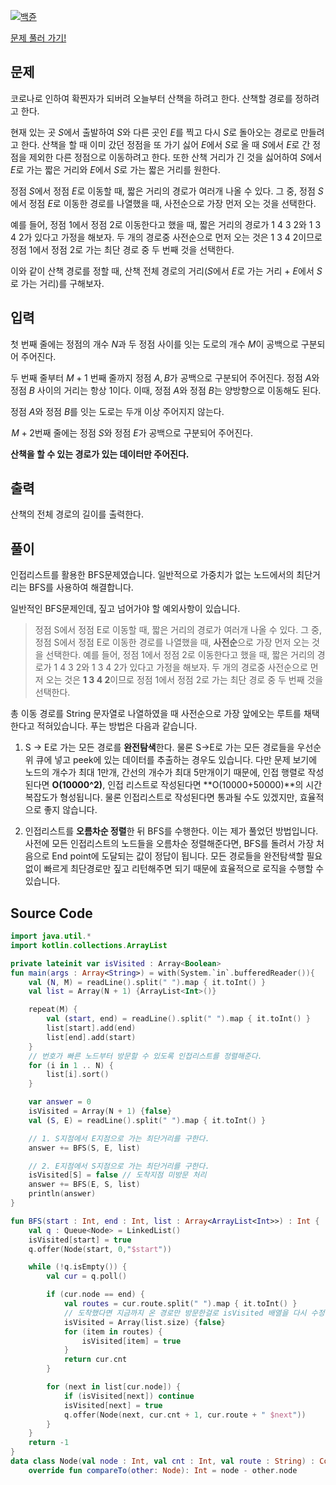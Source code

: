 [![백쥰](https://www.acmicpc.net/problem/22868)](https://media.vlpt.us/images/blucky8649/post/717f89c5-e74d-4a6a-ae13-3e51d6e8da7b/%EC%8D%B8%EB%84%A4%EC%9D%B4%EB%A3%A8-001%20(4).png)

[문제 풀러 가기!](https://www.acmicpc.net/problem/22868)

## 문제
코로나로 인하여 확찐자가 되버려 오늘부터 산책을 하려고 한다. 산책할 경로를 정하려고 한다.

현재 있는 곳 $S$에서 출발하여 $S$와 다른 곳인 $E$를 찍고 다시 $S$로 돌아오는 경로로 만들려고 한다. 산책을 할 때 이미 갔던 정점을 또 가기 싫어 $E$에서 $S$로 올 때 $S$에서 $E$로 간 정점을 제외한 다른 정점으로 이동하려고 한다. 또한 산책 거리가 긴 것을 싫어하여 $S$에서 $E$로 가는 짧은 거리와 $E$에서 $S$로 가는 짧은 거리를 원한다.

정점 $S$에서 정점 $E$로 이동할 때, 짧은 거리의 경로가 여러개 나올 수 있다. 그 중, 정점 $S$에서 정점 $E$로 이동한 경로를 나열했을 때, 사전순으로 가장 먼저 오는 것을 선택한다.

예를 들어, 정점 1에서 정점 2로 이동한다고 했을 때, 짧은 거리의 경로가 1 4 3 2와 1 3 4 2가 있다고 가정을 해보자. 두 개의 경로중 사전순으로 먼저 오는 것은 1 3 4 2이므로 정점 1에서 정점 2로 가는 최단 경로 중 두 번째 것을 선택한다.

이와 같이 산책 경로를 정할 때, 산책 전체 경로의 거리($S$에서 $E$로 가는 거리 + $E$에서 $S$로 가는 거리)를 구해보자.

## 입력
 첫 번째 줄에는 정점의 개수 $N$과 두 정점 사이를 잇는 도로의 개수 $M$이 공백으로 구분되어 주어진다.

두 번째 줄부터 $M + 1$ 번째 줄까지 정점 $A, B$가 공백으로 구분되어 주어진다. 정점 $A$와 정점 $B$ 사이의 거리는 항상 1이다. 이때, 정점 $A$와 정점 $B$는 양방향으로 이동해도 된다.

정점 $A$와 정점 $B$를 잇는 도로는 두개 이상 주어지지 않는다.

 $M + 2$번째 줄에는 정점 $S$와 정점 $E$가 공백으로 구분되어 주어진다.

**산책을 할 수 있는 경로가 있는 데이터만 주어진다.**

## 출력
산책의 전체 경로의 길이를 출력한다.

## 풀이
인접리스트를 활용한 BFS문제였습니다. 일반적으로 가중치가 없는 노드에서의 최단거리는 BFS를 사용하여 해결합니다.

일반적인 BFS문제인데, 짚고 넘어가야 할 예외사항이 있습니다.
>정점 S에서 정점 E로 이동할 때, 짧은 거리의 경로가 여러개 나올 수 있다. 그 중, 정점 S에서 정점 E로 이동한 경로를 나열했을 때, **사전순**으로 가장 먼저 오는 것을 선택한다.
예를 들어, 정점 1에서 정점 2로 이동한다고 했을 때, 짧은 거리의 경로가 1 4 3 2와 1 3 4 2가 있다고 가정을 해보자. 두 개의 경로중 사전순으로 먼저 오는 것은 **1 3 4 2**이므로 정점 1에서 정점 2로 가는 최단 경로 중 두 번째 것을 선택한다.

총 이동 경로를 String 문자열로 나열하였을 때 사전순으로 가장 앞에오는 루트를 채택한다고 적혀있습니다.
푸는 방법은 다음과 같습니다.

1. S -> E로 가는 모든 경로를 **완전탐색**한다.
물론 S->E로 가는 모든 경로들을  우선순위 큐에 넣고 peek에 있는 데이터를 추출하는 경우도 있습니다. 다만 문제 보기에 노드의 개수가 최대 1만개, 간선의 개수가 최대 5만개이기 때문에, 인접 행렬로 작성된다면 **O(10000^2)**, 인접 리스트로 작성된다면 **O(10000+50000)**의 시간복잡도가 형성됩니다. 물론 인접리스트로 작성된다면 통과될 수도 있겠지만, 효율적으로 좋지 않습니다.

2. 인접리스트를 **오름차순 정렬**한 뒤 BFS를 수행한다.
이는 제가 풀었던 방법입니다. 사전에 모든 인접리스트의 노드들을 오름차순 정렬해준다면, BFS를 돌려서 가장 처음으로 End point에 도달되는 값이 정답이 됩니다. 모든 경로들을 완전탐색할 필요 없이 빠르게 최단경로만 짚고 리턴해주면 되기 때문에 효율적으로 로직을 수행할 수 있습니다.

## Source Code
```kotlin
import java.util.*
import kotlin.collections.ArrayList

private lateinit var isVisited : Array<Boolean>
fun main(args : Array<String>) = with(System.`in`.bufferedReader()){
    val (N, M) = readLine().split(" ").map { it.toInt() }
    val list = Array(N + 1) {ArrayList<Int>()}

    repeat(M) {
        val (start, end) = readLine().split(" ").map { it.toInt() }
        list[start].add(end)
        list[end].add(start)
    }
    // 번호가 빠른 노드부터 방문할 수 있도록 인접리스트를 정렬해준다.
    for (i in 1 .. N) {
        list[i].sort()
    }

    var answer = 0
    isVisited = Array(N + 1) {false}
    val (S, E) = readLine().split(" ").map { it.toInt() }

    // 1. S지점에서 E지점으로 가는 최단거리를 구한다.
    answer += BFS(S, E, list)

    // 2. E지점에서 S지점으로 가는 최단거리를 구한다.
    isVisited[S] = false // 도착지점 미방문 처리
    answer += BFS(E, S, list)
    println(answer)
}

fun BFS(start : Int, end : Int, list : Array<ArrayList<Int>>) : Int {
    val q : Queue<Node> = LinkedList()
    isVisited[start] = true
    q.offer(Node(start, 0,"$start"))

    while (!q.isEmpty()) {
        val cur = q.poll()

        if (cur.node == end) {
            val routes = cur.route.split(" ").map { it.toInt() }
            // 도착했다면 지금까지 온 경로만 방문한걸로 isVisited 배열을 다시 수정해주어야 한다.
            isVisited = Array(list.size) {false}
            for (item in routes) {
                isVisited[item] = true
            }
            return cur.cnt
        }

        for (next in list[cur.node]) {
            if (isVisited[next]) continue
            isVisited[next] = true
            q.offer(Node(next, cur.cnt + 1, cur.route + " $next"))
        }
    }
    return -1
}
data class Node(val node : Int, val cnt : Int, val route : String) : Comparable<Node> {
    override fun compareTo(other: Node): Int = node - other.node

```
